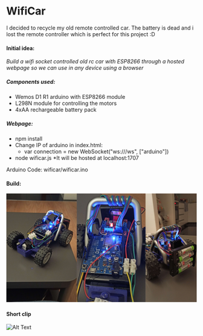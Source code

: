# WifiCar

I decided to recycle my old remote controlled car. The battery is dead and i lost the remote controller which is perfect for this project :D

#### Initial idea: 
*Build a wifi socket controlled old rc car with ESP8266 through a hosted webpage so we can use in any device using a browser*
  
##### Components used:
- Wemos D1 R1 arduino with ESP8266 module
- L298N module for controlling the motors
- 4xAA rechargeable battery pack

##### Webpage:
- npm install
- Change IP of arduino in index.html: 
  - var connection = new WebSocket("ws://<IP>/ws", ["arduino"])
- node wificar.js
*It will be hosted at localhost:1707

Arduino Code: wificar/wificar.ino

#### Build:
![Alt Text](media/wificar.png)

#### Short clip
![Alt Text](media/wificar.gif)
